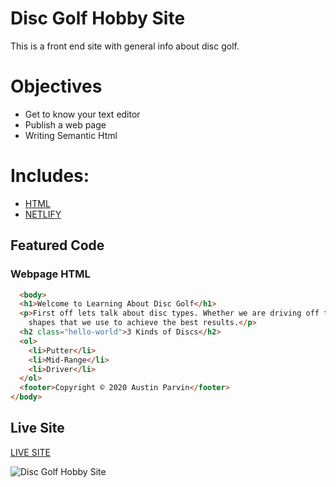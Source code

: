 # Disc Golf Hobby Site

This is a front end site with general info about disc golf. 

# Objectives

- Get to know your text editor
- Publish a web page
- Writing Semantic Html

# Includes: 

- [HTML](https://developer.mozilla.org/en-US/docs/Web/HTML)
- [NETLIFY](https://docs.netlify.com/?_ga=2.56383019.1272475466.1587169866-1421079835.1583768648)

## Featured Code

### Webpage HTML

```HTML
  <body>
  <h1>Welcome to Learning About Disc Golf</h1>
  <p>First off lets talk about disc types. Whether we are driving off the tee pad, or putting from 10ft there are disc
    shapes that we use to achieve the best results.</p>
  <h2 class="hello-world">3 Kinds of Discs</h2>
  <ol>
    <li>Putter</li>
    <li>Mid-Range</li>
    <li>Driver</li>
  </ol>
  <footer>Copyright © 2020 Austin Parvin</footer>
</body>
 ```
 
## Live Site

[LIVE SITE](https://disc-golf-austinparvin.netlify.app/)

![Disc Golf Hobby Site](https://i.imgur.com/pKih2ZL.png)
